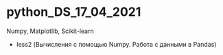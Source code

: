 # python_DS_17_04_2021
Numpy, Matplotlib, Scikit-learn

- less2 (Вычисления с помощью Numpy. Работа с данными в Pandas)
